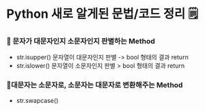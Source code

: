 # Python 새로 알게된 문법/코드 정리 🗒️

### 🔹 문자가 대문자인지 소문자인지 판별하는 Method
- str.isupper() 문자열이 대문자인지 판별 -> bool 형태의 결과 return
- str.islower() 문자열이 소문자인지 판별 > bool 형태의 결과 return


### 🔹대문자는 소문자로, 소문자는 대문자로 변환해주는 Method
- str.swapcase()
